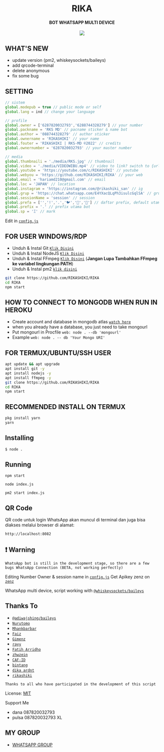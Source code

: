  <h1 align="center">RIKA</h1>
<h4 align="center">BOT WHATSAPP MULTI DEVICE</h4>
<p align="center">
	<img src="https://www.wallpapertip.com/wmimgs/174-1741670_anime-gif-wallpaper-hd.jpg">
</p>

## WHAT'S NEW
* update version (pm2, whiskeysockets/baileys)
* add qrcode-terminal
* delete anonymous
* fix some bug


## SETTING
````ts
// sistem
global.modepub = true // public mode or self
global.lang = ind // change your language

// profile
global.owner = ['6287820032793','6288744328279'] // your number
global.packname = 'RKS MD' // pacname sticker & name bot
global.author = '088744328279' // author sticker
global.ownername = 'RIKASHIKI' // your name
global.fouter = 'RIKASHIKI | RKS-MD ©2022' // credits
global.ownernumber = '6287820032793' // your master number

// media
global.thumbnaili = './media/RKS.jpg' // thumbnail
global.video = './media/VIDEOWIBU.mp4' // video to link? switch to {url: 'yourlinkvideo' }
global.youtube = 'https://youtube.com/c/RIKASHIKI' // youtube
global.webyou = 'https://github.com/RIKASHIKI/RIKA' // your web
global.email = 'hariamd210@gmail.com' // email
global.loc = 'JAPAN' // location
global.instagram = 'https://instagram.com/@rikashiki_san' // ig
global.grup = 'https://chat.whatsapp.com/E4YXacQLqPh3isulcGqlSA' // grup whatsapp
global.sessionName = 'session' // session
global.prefa = ['','!','.','🐦','🐤','🗿'] // daftar prefix, default utama adalah '.'
global.prefix = '.' // prefix utama bot
global.sp = 'Ξ' // mark
````
Edit in [`config.js`](https://github.com/RIKASHIKI/RIKA/blob/master/config.js)


## FOR USER WINDOWS/RDP

* Unduh & Instal Git [`Klik Disini`](https://git-scm.com/downloads)
* Unduh & Instal NodeJS [`Klik Disini`](https://nodejs.org/en/download)
* Unduh & Instal FFmpeg [`Klik Disini`](https://ffmpeg.org/download.html) (**Jangan Lupa Tambahkan FFmpeg ke variabel lingkungan PATH**)
* Unduh & Instal pm2 [`klik disini`](https://pm2.keymetrics.io/)

```bash
git clone https://github.com/RIKASHIKI/RIKA
cd RIKA
npm start
```

## HOW TO CONNECT TO MONGODB WHEN RUN IN HEROKU

* Create account and database in mongodb atlas [`watch here`](https://youtu.be/rPqRyYJmx2g)
* when you already have a database, you just need to take mongourl
* Put mongourl in Procfile `web: node . --db 'mongourl'`
* Example `web: node . -- db 'Your Mongo URI'`



## FOR TERMUX/UBUNTU/SSH USER

```bash
apt update && apt upgrade
apt install git -y
apt install nodejs -y
apt install ffmpeg -y
git clone https://github.com/RIKASHIKI/RIKA
cd RIKA
npm start
```
## RECOMMENDED INSTALL ON TERMUX

```bash
pkg install yarn
yarn
```

## Installing
```bash
$ node .
```

## Running
```
npm start
```
```
node index.js
```
```
pm2 start index.js
```

## QR Code
QR code untuk login WhatsApp akan muncul di terminal dan juga bisa diakses melalui browser di alamat:

```
http://localhost:8082
```

## ❗ Warning
```WhatsApp bot is still in the development stage, so there are a few bugs WhatsApp Connection (BETA, not working perfectly)```

Editing Number Owner & session name in [`config.js`](https://github.com/RIKASHIKI/RIKA/blob/master/config.js)
Get Apikey zenz on [`zenz`](https://zenzapi.xyz/pricing)

WhatsApp multi device, script working with [`@whiskeysockets/baileys`](https://github.com/WhiskeySockets/Baileys)
## Thanks To
* [`@adiwajshing/baileys`](https://github.com/adiwajshing/baileys)
* [`Nurutomo`](https://github.com/Nurutomo)
* [`Mhankbarbar`](https://github.com/MhankBarBar)
* [`Faiz`](https://github.com/FaizBastomi)
* [`Gimenz`](https://github.com/Gimenz)
* [`rayy`](https://github.com/rayyreall)
* [`Fatih Arridho`](https://github.com/FatihArridho)
* [`zhwzein`](https://github.com/zhwzein)
* [`CAF-ID`](https://github.com/CAF-ID)
* [`bintang`](https://github.com/Bintangp02)
* [`dika ardnt`](https://github.com/DikaArdnt)
* [`rikashiki`](https://github.com/RIKASHIKI)

```Thanks to all who have participated in the development of this script```


License: [MIT](https://en.wikipedia.org/wiki/MIT_License)

Support Me
* dana  087820032793
* pulsa 087820032793 XL
## MY GROUP

- [WHATSAPP GROUP](https://chat.whatsapp.com/EKLhAWTkGd07un1wQsKbcz)
